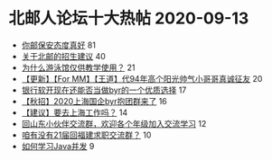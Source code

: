 # 北邮人论坛十大热帖 2020-09-13

- [你邮保安态度真好](https://bbs.byr.cn/article/Talking/6224638) 81
- [关于北邮的招生建议](https://bbs.byr.cn/article/Picture/3261804) 40
- [为什么游泳馆仅供教学使用？](https://bbs.byr.cn/article/Swim/127831) 21
- [【更新】【For MM】【王道】代94年高个阳光帅气小哥哥真诚征友](https://bbs.byr.cn/article/Friends/1971010) 20
- [银行软开现在还能否当做byr的一个优质选择](https://bbs.byr.cn/article/Job/2101334) 17
- [【秋招】2020上海国企byr抱团群来了](https://bbs.byr.cn/article/BYRatSH/7713) 16
- [【建议】要去上海工作吗？](https://bbs.byr.cn/article/WorkLife/1153084) 14
- [回山东小伙伴交流群，欢迎各个年级加入交流学习](https://bbs.byr.cn/article/Shandong/419416) 12
- [咱有没有21届回福建求职交流群？](https://bbs.byr.cn/article/Fujian/461965) 10
- [如何学习Java并发](https://bbs.byr.cn/article/Java/64470) 9


